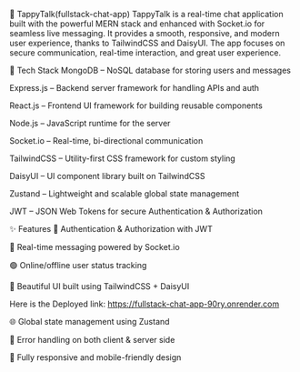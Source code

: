

💬 TappyTalk(fullstack-chat-app)
TappyTalk is a real-time chat application built with the powerful MERN stack and enhanced with Socket.io for seamless live messaging. It provides a smooth, responsive, and modern user experience, thanks to TailwindCSS and DaisyUI. The app focuses on secure communication, real-time interaction, and great user experience.

🌟 Tech Stack
MongoDB – NoSQL database for storing users and messages

Express.js – Backend server framework for handling APIs and auth

React.js – Frontend UI framework for building reusable components

Node.js – JavaScript runtime for the server

Socket.io – Real-time, bi-directional communication

TailwindCSS – Utility-first CSS framework for custom styling

DaisyUI – UI component library built on TailwindCSS

Zustand – Lightweight and scalable global state management

JWT – JSON Web Tokens for secure Authentication & Authorization

✨ Features
🔐 Authentication & Authorization with JWT

👥 Real-time messaging powered by Socket.io

🟢 Online/offline user status tracking

🎨 Beautiful UI built using TailwindCSS + DaisyUI


Here is the Deployed link:
https://fullstack-chat-app-90ry.onrender.com

🌐 Global state management using Zustand

🧠 Error handling on both client & server side

📱 Fully responsive and mobile-friendly design
